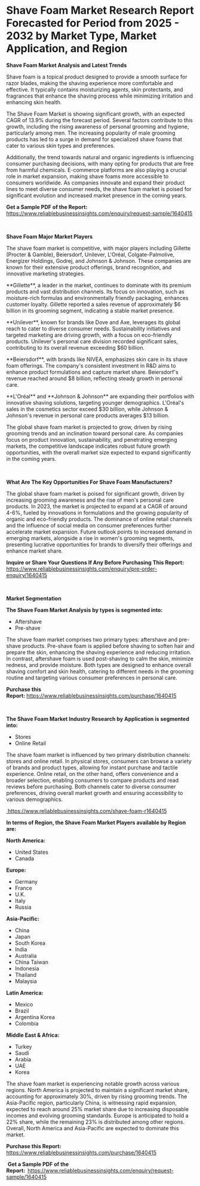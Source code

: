 <p><h1>Shave Foam Market Research Report Forecasted for Period from 2025 -  2032 by Market Type, Market Application, and Region</h1></p><p><strong>Shave Foam Market Analysis and Latest Trends</strong></p>
<p><p>Shave foam is a topical product designed to provide a smooth surface for razor blades, making the shaving experience more comfortable and effective. It typically contains moisturizing agents, skin protectants, and fragrances that enhance the shaving process while minimizing irritation and enhancing skin health.</p><p>The Shave Foam Market is showing significant growth, with an expected CAGR of 13.9% during the forecast period. Several factors contribute to this growth, including the rising awareness of personal grooming and hygiene, particularly among men. The increasing popularity of male grooming products has led to a surge in demand for specialized shave foams that cater to various skin types and preferences.</p><p>Additionally, the trend towards natural and organic ingredients is influencing consumer purchasing decisions, with many opting for products that are free from harmful chemicals. E-commerce platforms are also playing a crucial role in market expansion, making shave foams more accessible to consumers worldwide. As companies innovate and expand their product lines to meet diverse consumer needs, the shave foam market is poised for significant evolution and increased market presence in the coming years.</p></p>
<p><strong>Get a Sample PDF of the Report:&nbsp;</strong> <a href="https://www.reliablebusinessinsights.com/enquiry/request-sample/1640415?utm_campaign=2733&utm_medium=2&utm_source=Github&utm_content=ia&utm_term=15042025&utm_id=shave-foam">https://www.reliablebusinessinsights.com/enquiry/request-sample/1640415</a></p>
<p>&nbsp;</p>
<p><strong>Shave Foam Major Market Players</strong></p>
<p><p>The shave foam market is competitive, with major players including Gillette (Procter & Gamble), Beiersdorf, Unilever, L'Oréal, Colgate-Palmolive, Energizer Holdings, Godrej, and Johnson & Johnson. These companies are known for their extensive product offerings, brand recognition, and innovative marketing strategies.</p><p>**Gillette**, a leader in the market, continues to dominate with its premium products and vast distribution channels. Its focus on innovation, such as moisture-rich formulas and environmentally friendly packaging, enhances customer loyalty. Gillette reported a sales revenue of approximately $6 billion in its grooming segment, indicating a stable market presence.</p><p>**Unilever**, known for brands like Dove and Axe, leverages its global reach to cater to diverse consumer needs. Sustainability initiatives and targeted marketing are driving growth, with a focus on eco-friendly products. Unilever's personal care division recorded significant sales, contributing to its overall revenue exceeding $60 billion.</p><p>**Beiersdorf**, with brands like NIVEA, emphasizes skin care in its shave foam offerings. The company's consistent investment in R&D aims to enhance product formulations and capture market share. Beiersdorf's revenue reached around $8 billion, reflecting steady growth in personal care.</p><p>**L'Oréal** and **Johnson & Johnson** are expanding their portfolios with innovative shaving solutions, targeting younger demographics. L'Oréal's sales in the cosmetics sector exceed $30 billion, while Johnson & Johnson's revenue in personal care products averages $13 billion.</p><p>The global shave foam market is projected to grow, driven by rising grooming trends and an inclination toward personal care. As companies focus on product innovation, sustainability, and penetrating emerging markets, the competitive landscape indicates robust future growth opportunities, with the overall market size expected to expand significantly in the coming years.</p></p>
<p>&nbsp;</p>
<p><strong>What Are The Key Opportunities For Shave Foam Manufacturers?</strong></p>
<p><p>The global shave foam market is poised for significant growth, driven by increasing grooming awareness and the rise of men's personal care products. In 2023, the market is projected to expand at a CAGR of around 4-6%, fueled by innovations in formulations and the growing popularity of organic and eco-friendly products. The dominance of online retail channels and the influence of social media on consumer preferences further accelerate market expansion. Future outlook points to increased demand in emerging markets, alongside a rise in women's grooming segments, presenting lucrative opportunities for brands to diversify their offerings and enhance market share.</p></p>
<p><strong>Inquire or Share Your Questions If Any Before Purchasing This Report:</strong> <a href="https://www.reliablebusinessinsights.com/enquiry/pre-order-enquiry/1640415?utm_campaign=2733&utm_medium=2&utm_source=Github&utm_content=ia&utm_term=15042025&utm_id=shave-foam">https://www.reliablebusinessinsights.com/enquiry/pre-order-enquiry/1640415</a></p>
<p>&nbsp;</p>
<p><strong>Market Segmentation</strong></p>
<p><strong>The Shave Foam Market Analysis by types is segmented into:</strong></p>
<p><ul><li>Aftershave</li><li>Pre-shave</li></ul></p>
<p><p>The shave foam market comprises two primary types: aftershave and pre-shave products. Pre-shave foam is applied before shaving to soften hair and prepare the skin, enhancing the shaving experience and reducing irritation. In contrast, aftershave foam is used post-shaving to calm the skin, minimize redness, and provide moisture. Both types are designed to enhance overall shaving comfort and skin health, catering to different needs in the grooming routine and targeting various consumer preferences in personal care.</p></p>
<p><strong>Purchase this Report:&nbsp;</strong><a href="https://www.reliablebusinessinsights.com/purchase/1640415?utm_campaign=2733&utm_medium=2&utm_source=Github&utm_content=ia&utm_term=15042025&utm_id=shave-foam">https://www.reliablebusinessinsights.com/purchase/1640415</a></p>
<p>&nbsp;</p>
<p><strong>The Shave Foam Market Industry Research by Application is segmented into:</strong></p>
<p><ul><li>Stores</li><li>Online Retail</li></ul></p>
<p><p>The shave foam market is influenced by two primary distribution channels: stores and online retail. In physical stores, consumers can browse a variety of brands and product types, allowing for instant purchase and tactile experience. Online retail, on the other hand, offers convenience and a broader selection, enabling consumers to compare products and read reviews before purchasing. Both channels cater to diverse consumer preferences, driving overall market growth and ensuring accessibility to various demographics.</p></p>
<p><a href="https://www.reliablebusinessinsights.com/shave-foam-r1640415?utm_campaign=2733&utm_medium=2&utm_source=Github&utm_content=ia&utm_term=15042025&utm_id=shave-foam">&nbsp;https://www.reliablebusinessinsights.com/shave-foam-r1640415</a></p>
<p><strong>In terms of Region, the Shave Foam Market Players available by Region are:</strong></p>
<p>
    <p> <strong> North America: </strong>
        <ul>
            <li>United States</li>
            <li>Canada</li>
        </ul>
        </p> 
    <p> <strong> Europe: </strong>
        <ul>
            <li>Germany</li>
            <li>France</li>
            <li>U.K.</li>
            <li>Italy</li>
            <li>Russia</li>
        </ul>
        </p> 
    <p> <strong> Asia-Pacific: </strong>
        <ul>
            <li>China</li>
            <li>Japan</li>
            <li>South Korea</li>
            <li>India</li>
            <li>Australia</li>
            <li>China Taiwan</li>
            <li>Indonesia</li>
            <li>Thailand</li>
            <li>Malaysia</li>
        </ul>
        </p> 
    <p> <strong> Latin America: </strong>
        <ul>
            <li>Mexico</li>
            <li>Brazil</li>
            <li>Argentina Korea</li>
            <li>Colombia</li>
        </ul>
        </p> 
    <p> <strong> Middle East & Africa: </strong>
        <ul>
            <li>Turkey</li>
            <li>Saudi</li>
            <li>Arabia</li>
            <li>UAE</li>
            <li>Korea</li>
        </ul>
    </p>
    </p>
<p><p>The shave foam market is experiencing notable growth across various regions. North America is projected to maintain a significant market share, accounting for approximately 30%, driven by rising grooming trends. The Asia-Pacific region, particularly China, is witnessing rapid expansion, expected to reach around 25% market share due to increasing disposable incomes and evolving grooming standards. Europe is anticipated to hold a 22% share, while the remaining 23% is distributed among other regions. Overall, North America and Asia-Pacific are expected to dominate this market.</p></p>
<p><strong>Purchase this Report: </strong><a href="https://www.reliablebusinessinsights.com/purchase/1640415?utm_campaign=2733&utm_medium=2&utm_source=Github&utm_content=ia&utm_term=15042025&utm_id=shave-foam">https://www.reliablebusinessinsights.com/purchase/1640415</a></p>
<p>&nbsp;<strong>Get a Sample PDF of the Report:&nbsp;&nbsp;</strong><a href="https://www.reliablebusinessinsights.com/enquiry/request-sample/1640415?utm_campaign=2733&utm_medium=2&utm_source=Github&utm_content=ia&utm_term=15042025&utm_id=shave-foam">https://www.reliablebusinessinsights.com/enquiry/request-sample/1640415</a></p>
<p><strong></strong></p>
<p><p></p><p></p><p></p></p>